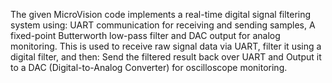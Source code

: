The given MicroVision code implements a real-time digital signal filtering system using: UART communication for receiving and sending samples, A fixed-point Butterworth low-pass filter and DAC output for analog monitoring. This is used to receive raw signal data via UART, filter it using a digital filter, and then: Send the filtered result back over UART and Output it to a DAC (Digital-to-Analog Converter) for oscilloscope monitoring.
